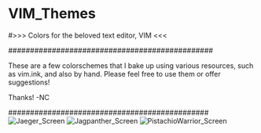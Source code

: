 # VIM_Themes
#>>> Colors for the beloved text editor, VIM <<<

###############################################

These are a few colorschemes that I bake up using various resources, such as vim.ink, and also by hand. Please feel free to use them or offer suggestions! 

Thanks!
-NC

##############################################
![Jaeger_Screen](https://raw.githubusercontent.com/TheNicholsOfCharroth/VIM_Themes/master/Jaeger.png?raw=true "Jaeger")
![Jagpanther_Screen](https://raw.githubusercontent.com/TheNicholsOfCharroth/VIM_Themes/master/Jagpanther.png?raw=true "Jagpanther")
![PistachioWarrior_Screen](https://raw.githubusercontent.com/TheNicholsOfCharroth/VIM_Themes/master/PistachioWarrior.png?raw=true "PistachioWarrior")
